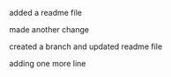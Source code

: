 added a readme file

made another change

created a branch and updated readme file

adding one more line